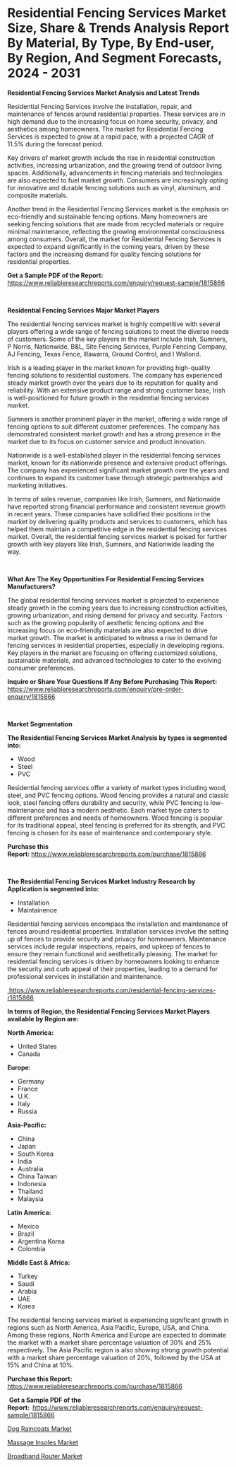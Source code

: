 <p><h1>Residential Fencing Services Market Size, Share & Trends Analysis Report By Material, By Type, By End-user, By Region, And Segment Forecasts, 2024 - 2031</h1></p><p><strong>Residential Fencing Services Market Analysis and Latest Trends</strong></p>
<p><p>Residential Fencing Services involve the installation, repair, and maintenance of fences around residential properties. These services are in high demand due to the increasing focus on home security, privacy, and aesthetics among homeowners. The market for Residential Fencing Services is expected to grow at a rapid pace, with a projected CAGR of 11.5% during the forecast period.</p><p>Key drivers of market growth include the rise in residential construction activities, increasing urbanization, and the growing trend of outdoor living spaces. Additionally, advancements in fencing materials and technologies are also expected to fuel market growth. Consumers are increasingly opting for innovative and durable fencing solutions such as vinyl, aluminum, and composite materials.</p><p>Another trend in the Residential Fencing Services market is the emphasis on eco-friendly and sustainable fencing options. Many homeowners are seeking fencing solutions that are made from recycled materials or require minimal maintenance, reflecting the growing environmental consciousness among consumers. Overall, the market for Residential Fencing Services is expected to expand significantly in the coming years, driven by these factors and the increasing demand for quality fencing solutions for residential properties.</p></p>
<p><strong>Get a Sample PDF of the Report:&nbsp;</strong> <a href="https://www.reliableresearchreports.com/enquiry/request-sample/1815866">https://www.reliableresearchreports.com/enquiry/request-sample/1815866</a></p>
<p>&nbsp;</p>
<p><strong>Residential Fencing Services Major Market Players</strong></p>
<p><p>The residential fencing services market is highly competitive with several players offering a wide range of fencing solutions to meet the diverse needs of customers. Some of the key players in the market include Irish, Sumners, P Norris, Nationwide, B&L, Site Fencing Services, Purple Fencing Company, AJ Fencing, Texas Fence, Illawarra, Ground Control, and I Wallond.</p><p>Irish is a leading player in the market known for providing high-quality fencing solutions to residential customers. The company has experienced steady market growth over the years due to its reputation for quality and reliability. With an extensive product range and strong customer base, Irish is well-positioned for future growth in the residential fencing services market.</p><p>Sumners is another prominent player in the market, offering a wide range of fencing options to suit different customer preferences. The company has demonstrated consistent market growth and has a strong presence in the market due to its focus on customer service and product innovation.</p><p>Nationwide is a well-established player in the residential fencing services market, known for its nationwide presence and extensive product offerings. The company has experienced significant market growth over the years and continues to expand its customer base through strategic partnerships and marketing initiatives.</p><p>In terms of sales revenue, companies like Irish, Sumners, and Nationwide have reported strong financial performance and consistent revenue growth in recent years. These companies have solidified their positions in the market by delivering quality products and services to customers, which has helped them maintain a competitive edge in the residential fencing services market. Overall, the residential fencing services market is poised for further growth with key players like Irish, Sumners, and Nationwide leading the way.</p></p>
<p>&nbsp;</p>
<p><strong>What Are The Key Opportunities For Residential Fencing Services Manufacturers?</strong></p>
<p><p>The global residential fencing services market is projected to experience steady growth in the coming years due to increasing construction activities, growing urbanization, and rising demand for privacy and security. Factors such as the growing popularity of aesthetic fencing options and the increasing focus on eco-friendly materials are also expected to drive market growth. The market is anticipated to witness a rise in demand for fencing services in residential properties, especially in developing regions. Key players in the market are focusing on offering customized solutions, sustainable materials, and advanced technologies to cater to the evolving consumer preferences.</p></p>
<p><strong>Inquire or Share Your Questions If Any Before Purchasing This Report:</strong> <a href="https://www.reliableresearchreports.com/enquiry/pre-order-enquiry/1815866">https://www.reliableresearchreports.com/enquiry/pre-order-enquiry/1815866</a></p>
<p>&nbsp;</p>
<p><strong>Market Segmentation</strong></p>
<p><strong>The Residential Fencing Services Market Analysis by types is segmented into:</strong></p>
<p><ul><li>Wood</li><li>Steel</li><li>PVC</li></ul></p>
<p><p>Residential fencing services offer a variety of market types including wood, steel, and PVC fencing options. Wood fencing provides a natural and classic look, steel fencing offers durability and security, while PVC fencing is low-maintenance and has a modern aesthetic. Each market type caters to different preferences and needs of homeowners. Wood fencing is popular for its traditional appeal, steel fencing is preferred for its strength, and PVC fencing is chosen for its ease of maintenance and contemporary style.</p></p>
<p><strong>Purchase this Report:&nbsp;</strong><a href="https://www.reliableresearchreports.com/purchase/1815866">https://www.reliableresearchreports.com/purchase/1815866</a></p>
<p>&nbsp;</p>
<p><strong>The Residential Fencing Services Market Industry Research by Application is segmented into:</strong></p>
<p><ul><li>Installation</li><li>Maintainence</li></ul></p>
<p><p>Residential fencing services encompass the installation and maintenance of fences around residential properties. Installation services involve the setting up of fences to provide security and privacy for homeowners. Maintenance services include regular inspections, repairs, and upkeep of fences to ensure they remain functional and aesthetically pleasing. The market for residential fencing services is driven by homeowners looking to enhance the security and curb appeal of their properties, leading to a demand for professional services in installation and maintenance.</p></p>
<p><a href="https://www.reliableresearchreports.com/residential-fencing-services-r1815866">&nbsp;https://www.reliableresearchreports.com/residential-fencing-services-r1815866</a></p>
<p><strong>In terms of Region, the Residential Fencing Services Market Players available by Region are:</strong></p>
<p>
    <p> <strong> North America: </strong>
        <ul>
            <li>United States</li>
            <li>Canada</li>
        </ul>
        </p> 
    <p> <strong> Europe: </strong>
        <ul>
            <li>Germany</li>
            <li>France</li>
            <li>U.K.</li>
            <li>Italy</li>
            <li>Russia</li>
        </ul>
        </p> 
    <p> <strong> Asia-Pacific: </strong>
        <ul>
            <li>China</li>
            <li>Japan</li>
            <li>South Korea</li>
            <li>India</li>
            <li>Australia</li>
            <li>China Taiwan</li>
            <li>Indonesia</li>
            <li>Thailand</li>
            <li>Malaysia</li>
        </ul>
        </p> 
    <p> <strong> Latin America: </strong>
        <ul>
            <li>Mexico</li>
            <li>Brazil</li>
            <li>Argentina Korea</li>
            <li>Colombia</li>
        </ul>
        </p> 
    <p> <strong> Middle East & Africa: </strong>
        <ul>
            <li>Turkey</li>
            <li>Saudi</li>
            <li>Arabia</li>
            <li>UAE</li>
            <li>Korea</li>
        </ul>
    </p>
    </p>
<p><p>The residential fencing services market is experiencing significant growth in regions such as North America, Asia Pacific, Europe, USA, and China. Among these regions, North America and Europe are expected to dominate the market with a market share percentage valuation of 30% and 25% respectively. The Asia Pacific region is also showing strong growth potential with a market share percentage valuation of 20%, followed by the USA at 15% and China at 10%.</p></p>
<p><strong>Purchase this Report: </strong><a href="https://www.reliableresearchreports.com/purchase/1815866">https://www.reliableresearchreports.com/purchase/1815866</a></p>
<p>&nbsp;<strong>Get a Sample PDF of the Report:&nbsp;&nbsp;</strong><a href="https://www.reliableresearchreports.com/enquiry/request-sample/1815866">https://www.reliableresearchreports.com/enquiry/request-sample/1815866</a></p>
<p><strong></strong></p>
<p><p><a href="https://www.linkedin.com/pulse/dog-raincoats-market-exploring-share-trends-future-growth-cbvsc?trackingId=QS63mX54YYJAVx6utbHkGw%3D%3D">Dog Raincoats Market</a></p><p><a href="https://www.linkedin.com/pulse/massage-insoles-market-exploring-share-trends-future-growth-hzzxf?trackingId=TPerltNnc1xdX1suW21IYQ%3D%3D">Massage Insoles Market</a></p><p><a href="https://www.linkedin.com/pulse/broadband-router-market-key-successful-business-strategy-t2ydc?trackingId=OYsjEKXexesJ2dW0e75DpQ%3D%3D">Broadband Router Market</a></p></p>